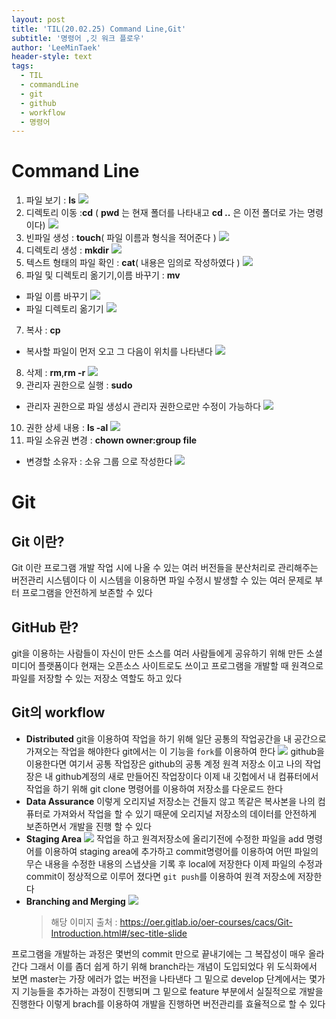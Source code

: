 ```yaml
---
layout: post
title: 'TIL(20.02.25) Command Line,Git'
subtitle: '명령어 ,깃 워크 플로우'
author: 'LeeMinTaek'
header-style: text
tags:
  - TIL
  - commandLine
  - git
  - github
  - workflow
  - 명령어
---
```


# Command Line

1. 파일 보기 : **ls**
   ![](https://images.velog.io/images/1571min/post/0ba9a6ae-5414-47cc-8cd2-1fa771389f99/image.png)
2. 디렉토리 이동 :**cd** ( **pwd** 는 현재 폴더를 나타내고 **cd ..** 은 이전 폴더로 가는 명령이다)
   ![](https://images.velog.io/images/1571min/post/1d8e1924-0df7-4447-b87e-e6529a238267/image.png)
3. 빈파일 생성 : **touch**( 파일 이름과 형식을 적어준다 )
   ![](https://images.velog.io/images/1571min/post/d083a5d8-0816-4a7a-8c16-722e26d3352a/image.png)
4. 디렉토리 생성 : **mkdir**
   ![](https://images.velog.io/images/1571min/post/89653c3a-01f0-47db-bb89-f1f1321c24dc/image.png)
5. 텍스트 형태의 파일 확인 : **cat**( 내용은 임의로 작성하였다 )
   ![](https://images.velog.io/images/1571min/post/1151fd35-0a75-44c7-9028-a49514d3a1bd/image.png)
6. 파일 및 디렉토리 옮기기,이름 바꾸기 : **mv**

- 파일 이름 바꾸기
  ![](https://images.velog.io/images/1571min/post/42f5df8c-658f-4a33-ab7d-4ed1a86803be/image.png)
- 파일 디렉토리 옮기기
  ![](https://images.velog.io/images/1571min/post/72000d5d-f104-43f8-9119-6361e9720984/image.png)

7. 복사 : **cp**

- 복사할 파일이 먼저 오고 그 다음이 위치를 나타낸다
  ![](https://images.velog.io/images/1571min/post/e9411f45-8b56-4aed-820b-a7c1bd3e220c/image.png)

8. 삭제 : **rm**,**rm -r**
   ![](https://images.velog.io/images/1571min/post/4f7d7795-c70f-43aa-b5ad-5430ca9258dd/image.png)
9. 관리자 권한으로 실행 : **sudo**

- 관리자 권한으로 파일 생성시 관리자 권한으로만 수정이 가능하다
  ![](https://images.velog.io/images/1571min/post/1c4ce941-bed3-4a32-b5ab-e33d7531b07d/image.png)

10. 권한 상세 내용 : **ls -al**
    ![](https://images.velog.io/images/1571min/post/bbf7f7b9-7a4d-476b-b978-59a94407d6a4/image.png)
11. 파일 소유권 변경 : **chown owner:group file**

- 변경할 소유자 : 소유 그룹 으로 작성한다
  ![](https://images.velog.io/images/1571min/post/f47e59e6-568d-45df-bae0-547ae9379ac8/image.png)

# Git

## Git 이란?

Git 이란 프로그램 개발 작업 시에 나올 수 있는 여러 버전들을 분산처리로 관리해주는 버전관리 시스템이다 이 시스템을 이용하면 파일 수정시 발생할 수 있는 여러 문제로 부터 프로그램을 안전하게 보존할 수 있다

## GitHub 란?

git을 이용하는 사람들이 자신이 만든 소스를 여러 사람들에게 공유하기 위해 만든 소셜 미디어 플랫폼이다 현재는 오픈소스 사이트로도 쓰이고 프로그램을 개발할 때 원격으로 파일를 저장할 수 있는 저장소 역할도 하고 있다

## Git의 workflow

- **Distributed**
  git을 이용하여 작업을 하기 위해 일단 공통의 작업공간을 내 공간으로 가져오는 작업을 해야한다 git에서는 이 기능을 `fork`를 이용하여 한다
  ![](https://images.velog.io/images/1571min/post/dbf95994-31dd-457b-b4de-279f77106747/image.png)
  github을 이용한다면 여기서 공통 작업장은 github의 공통 계정 원격 저장소 이고 나의 작업장은 내 github계정의 새로 만들어진 작업장이다
  이제 내 깃헙에서 내 컴퓨터에서 작업을 하기 위해 git clone 명령어를 이용하여 저장소를 다운로드 한다
- **Data Assurance**
  이렇게 오리지널 저장소는 건들지 않고 똑같은 복사본을 나의 컴퓨터로 가져와서 작업을 할 수 있기 때문에 오리지널 저장소의 데이터를 안전하게 보존하면서 개발을 진행 할 수 있다
- **Staging Area**
  ![](https://images.velog.io/images/1571min/post/6d4776f4-7ad4-4705-8b92-0bd72cc3a22d/image.png)
  작업을 하고 원격저장소에 올리기전에 수정한 파일을 add 명령어를 이용하여 staging area에 추가하고 commit명령어를 이용하여 어떤 파일의 무슨 내용을 수정한 내용의 스냅샷을 기록 후 local에 저장한다 이제 파일의 수정과 commit이 정상적으로 이루어 졌다면 `git push`를 이용하여 원격 저장소에 저장한다
- **Branching and Merging**
  ![](https://images.velog.io/images/1571min/post/46c23a50-a119-4db3-ac47-bc7c4ed0d861/image.png)
  > 해당 이미지 출처 : https://oer.gitlab.io/oer-courses/cacs/Git-Introduction.html#/sec-title-slide

프로그램을 개발하는 과정은 몇번의 commit 만으로 끝내기에는 그 복잡성이 매우 올라간다 그래서 이를 좀더 쉽게 하기 위해 branch라는 개념이 도입되었다 위 도식화에서 보면 master는 가장 에러가 없는 버전을 나타낸다 그 밑으로 develop 단계에서는 몇가지 기능들을 추가하는 과정이 진행되며
그 밑으로 feature 부분에서 실질적으로 개발을 진행한다 이렇게 brach를 이용하여 개발을 진행하면 버전관리를 효율적으로 할 수 있다
